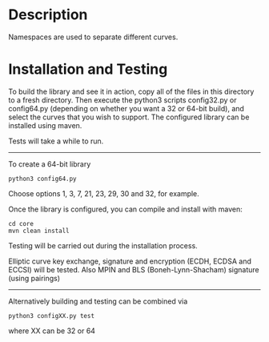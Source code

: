 # Description

Namespaces are used to separate different curves.

# Installation and Testing

To build the library and see it in action, copy all of the files in this 
directory to a fresh directory. Then execute the python3 scripts config32.py 
or config64.py (depending on whether you want a 32 or 64-bit build), and 
select the curves that you wish to support. The configured library can be 
installed using maven. 

Tests will take a while to  run.

--------------------------------------------

To create a 64-bit library

    python3 config64.py

Choose options 1, 3, 7, 21, 23, 29, 30 and 32, for example.

Once the library is configured, you can compile and install with maven:

    cd core
    mvn clean install

Testing will be carried out during the installation process.

Elliptic curve key exchange, signature and encryption (ECDH, ECDSA and ECCSI) will be tested.
Also MPIN and BLS (Boneh-Lynn-Shacham) signature (using pairings)

-------------------------------------------------

Alternatively building and testing can be combined via

    python3 configXX.py test

where XX can be 32 or 64

